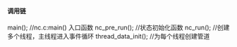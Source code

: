 
#### 调用链

main();                                    //nc.c:main() 入口函数
nc_pre_run();                               //状态初始化函数
nc_run();                                   //创建多个线程，主线程进入事件循环
    thread_data_init();                         //为每个线程创建管道